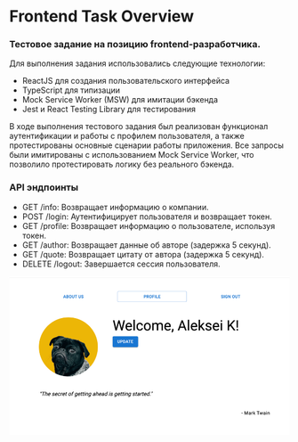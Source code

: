 # Frontend Task Overview

### Тестовое задание на позицию frontend-разработчика.

Для выполнения задания использовались следующие технологии:

- ReactJS для создания пользовательского интерфейса
- TypeScript для типизации
- Mock Service Worker (MSW) для имитации бэкенда
- Jest и React Testing Library для тестирования

В ходе выполнения тестового задания был реализован функционал аутентификации и работы с профилем пользователя, а также
протестированы основные сценарии работы приложения. Все запросы были имитированы с использованием Mock Service Worker,
что позволило протестировать логику без реального бэкенда.

### API эндпоинты
- GET /info: Возвращает информацию о компании.
- POST /login: Аутентифицирует пользователя и возвращает токен. 
- GET /profile: Возвращает информацию о пользователе, используя токен. 
- GET /author: Возвращает данные об авторе (задержка 5 секунд). 
- GET /quote: Возвращает цитату от автора (задержка 5 секунд). 
- DELETE /logout: Завершается сессия пользователя.

![img.png](img.png)